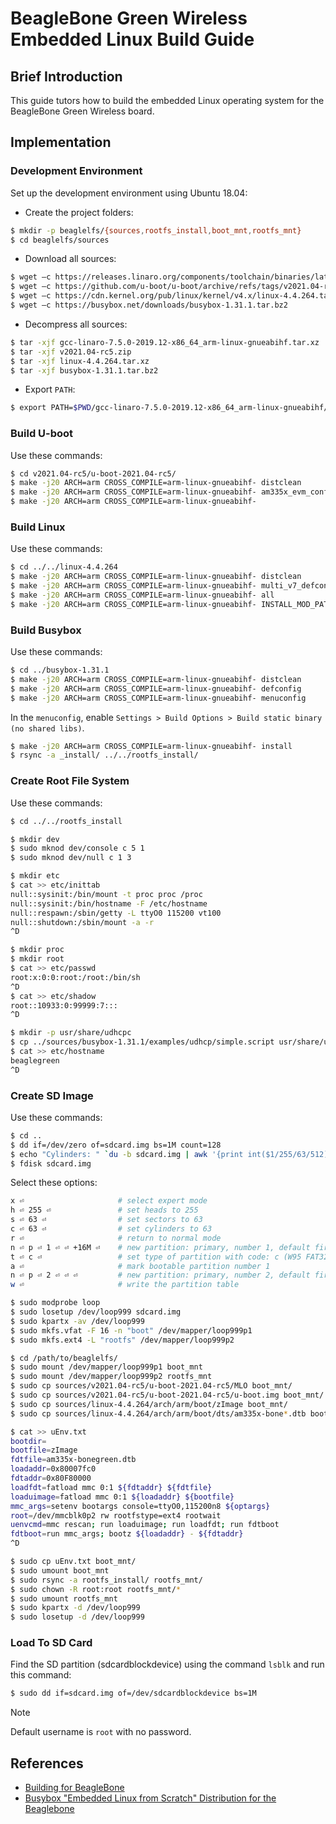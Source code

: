 # BeagleBone Green Wireless Embedded Linux Build Guide

## Brief Introduction

This guide tutors how to build the embedded Linux operating system for the BeagleBone Green Wireless board.

## Implementation

### Development Environment

Set up the development environment using Ubuntu 18.04:

-   Create the project folders:

```sh
$ mkdir -p beaglelfs/{sources,rootfs_install,boot_mnt,rootfs_mnt}
$ cd beaglelfs/sources
```

-   Download all sources:

```sh
$ wget –c https://releases.linaro.org/components/toolchain/binaries/latest-7/arm-linux-gnueabihf/gcc-linaro-7.5.0-2019.12-x86_64_arm-linux-gnueabihf.tar.xz
$ wget –c https://github.com/u-boot/u-boot/archive/refs/tags/v2021.04-rc5.zip
$ wget –c https://cdn.kernel.org/pub/linux/kernel/v4.x/linux-4.4.264.tar.xz
$ wget –c https://busybox.net/downloads/busybox-1.31.1.tar.bz2
```

-   Decompress all sources:

```sh
$ tar -xjf gcc-linaro-7.5.0-2019.12-x86_64_arm-linux-gnueabihf.tar.xz
$ tar -xjf v2021.04-rc5.zip
$ tar -xjf linux-4.4.264.tar.xz
$ tar -xjf busybox-1.31.1.tar.bz2
```

-   Export `PATH`:

```sh
$ export PATH=$PWD/gcc-linaro-7.5.0-2019.12-x86_64_arm-linux-gnueabihf/bin:$PATH
```

### Build U-boot

Use these commands:

```sh
$ cd v2021.04-rc5/u-boot-2021.04-rc5/
$ make -j20 ARCH=arm CROSS_COMPILE=arm-linux-gnueabihf- distclean
$ make -j20 ARCH=arm CROSS_COMPILE=arm-linux-gnueabihf- am335x_evm_config
$ make -j20 ARCH=arm CROSS_COMPILE=arm-linux-gnueabihf-
```

### Build Linux

Use these commands:

```sh
$ cd ../../linux-4.4.264
$ make -j20 ARCH=arm CROSS_COMPILE=arm-linux-gnueabihf- distclean
$ make -j20 ARCH=arm CROSS_COMPILE=arm-linux-gnueabihf- multi_v7_defconfig
$ make -j20 ARCH=arm CROSS_COMPILE=arm-linux-gnueabihf- all
$ make -j20 ARCH=arm CROSS_COMPILE=arm-linux-gnueabihf- INSTALL_MOD_PATH=/path/to/beaglelfs/rootfs_install modules_install
```

### Build Busybox

Use these commands:

```sh
$ cd ../busybox-1.31.1
$ make -j20 ARCH=arm CROSS_COMPILE=arm-linux-gnueabihf- distclean
$ make -j20 ARCH=arm CROSS_COMPILE=arm-linux-gnueabihf- defconfig
$ make -j20 ARCH=arm CROSS_COMPILE=arm-linux-gnueabihf- menuconfig
```

In the `menuconfig`, enable `Settings > Build Options > Build static binary (no shared libs)`.

```sh
$ make -j20 ARCH=arm CROSS_COMPILE=arm-linux-gnueabihf- install
$ rsync -a _install/ ../../rootfs_install/
```

### Create Root File System

Use these commands:

```sh
$ cd ../../rootfs_install
```

```sh
$ mkdir dev
$ sudo mknod dev/console c 5 1
$ sudo mknod dev/null c 1 3
```

```sh
$ mkdir etc
$ cat >> etc/inittab
null::sysinit:/bin/mount -t proc proc /proc
null::sysinit:/bin/hostname -F /etc/hostname
null::respawn:/sbin/getty -L ttyO0 115200 vt100
null::shutdown:/sbin/mount -a -r
^D
```

```sh
$ mkdir proc
$ mkdir root
$ cat >> etc/passwd
root:x:0:0:root:/root:/bin/sh
^D
$ cat >> etc/shadow
root::10933:0:99999:7:::
^D
```

```sh
$ mkdir -p usr/share/udhcpc
$ cp ../sources/busybox-1.31.1/examples/udhcp/simple.script usr/share/udhcpc/default.script
$ cat >> etc/hostname
beaglegreen
^D
```

### Create SD Image

Use these commands:

```sh
$ cd ..
$ dd if=/dev/zero of=sdcard.img bs=1M count=128
$ echo "Cylinders: " `du -b sdcard.img | awk '{print int($1/255/63/512)}'`
$ fdisk sdcard.img
```

Select these options:

```sh
x ⏎                     # select expert mode
h ⏎ 255 ⏎               # set heads to 255
s ⏎ 63 ⏎                # set sectors to 63
c ⏎ 63 ⏎                # set cylinders to 63
r ⏎                     # return to normal mode
n ⏎ p ⏎ 1 ⏎ ⏎ +16M ⏎    # new partition: primary, number 1, default first sector, +16M size
t ⏎ c ⏎                 # set type of partition with code: c (W95 FAT32 LBA)
a ⏎                     # mark bootable partition number 1
n ⏎ p ⏎ 2 ⏎ ⏎ ⏎         # new partition: primary, number 2, default first sector, default full size
w ⏎                     # write the partition table
```

```sh
$ sudo modprobe loop
$ sudo losetup /dev/loop999 sdcard.img
$ sudo kpartx -av /dev/loop999
$ sudo mkfs.vfat -F 16 -n "boot" /dev/mapper/loop999p1
$ sudo mkfs.ext4 -L "rootfs" /dev/mapper/loop999p2
```

```sh
$ cd /path/to/beaglelfs/
$ sudo mount /dev/mapper/loop999p1 boot_mnt
$ sudo mount /dev/mapper/loop999p2 rootfs_mnt
$ sudo cp sources/v2021.04-rc5/u-boot-2021.04-rc5/MLO boot_mnt/
$ sudo cp sources/v2021.04-rc5/u-boot-2021.04-rc5/u-boot.img boot_mnt/
$ sudo cp sources/linux-4.4.264/arch/arm/boot/zImage boot_mnt/
$ sudo cp sources/linux-4.4.264/arch/arm/boot/dts/am335x-bone*.dtb boot_mnt/
```

```sh
$ cat >> uEnv.txt
bootdir=
bootfile=zImage
fdtfile=am335x-bonegreen.dtb
loadaddr=0x80007fc0
fdtaddr=0x80F80000
loadfdt=fatload mmc 0:1 ${fdtaddr} ${fdtfile}
loaduimage=fatload mmc 0:1 ${loadaddr} ${bootfile}
mmc_args=setenv bootargs console=ttyO0,115200n8 ${optargs}
root=/dev/mmcblk0p2 rw rootfstype=ext4 rootwait
uenvcmd=mmc rescan; run loaduimage; run loadfdt; run fdtboot
fdtboot=run mmc_args; bootz ${loadaddr} - ${fdtaddr}
^D
```

```sh
$ sudo cp uEnv.txt boot_mnt/
$ sudo umount boot_mnt
$ sudo rsync -a rootfs_install/ rootfs_mnt/
$ sudo chown -R root:root rootfs_mnt/*
$ sudo umount rootfs_mnt
$ sudo kpartx -d /dev/loop999
$ sudo losetup -d /dev/loop999
```

### Load To SD Card

Find the SD partition (sdcardblockdevice) using the command `lsblk` and run this command:

```sh
$ sudo dd if=sdcard.img of=/dev/sdcardblockdevice bs=1M
```

> [!NOTE]
> Default username is `root` with no password.

## References

-   [Building for BeagleBone](https://elinux.org/Building_for_BeagleBone)
-   [Busybox "Embedded Linux from Scratch" Distribution for the Beaglebone](https://gist.github.com/vsergeev/2391575)
